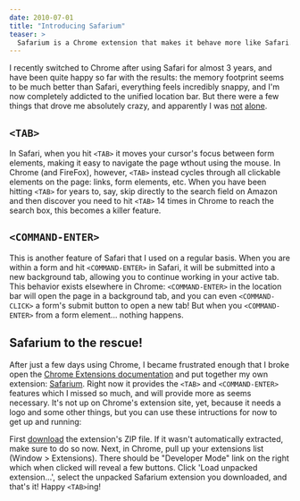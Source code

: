 ```yaml
---
date: 2010-07-01
title: "Introducing Safarium"
teaser: >
  Safarium is a Chrome extension that makes it behave more like Safari.
---
```


I recently switched to Chrome after using Safari for almost 3 years, and have been quite happy so far with the results: the memory footprint seems to be much better than Safari, everything feels incredibly snappy, and I'm now completely addicted to the unified location bar. But there were a few things that drove me absolutely crazy, and apparently I was <a href="http://www.google.com/search?q=chrome+tab+form+elements" target="_blank">not</a> <a href="http://www.google.com/search?q=chrome+command+enter" target="_blank">alone</a>.

## `<TAB>`

In Safari, when you hit `<TAB>` it moves your cursor's focus between form elements, making it easy to navigate the page wthout using the mouse. In Chrome (and FireFox), however, `<TAB>` instead cycles through all clickable elements on the page: links, form elements, etc. When you have been hitting `<TAB>` for years to, say, skip directly to the search field on Amazon and then discover you need to hit `<TAB>` 14 times in Chrome to reach the search box, this becomes a killer feature.

## `<COMMAND-ENTER>`

This is another feature of Safari that I used on a regular basis. When you are within a form and hit `<COMMAND-ENTER>` in Safari, it will be submitted into a new background tab, allowing you to continue working in your active tab. This behavior exists elsewhere in Chrome: `<COMMAND-ENTER>` in the location bar will open the page in a background tab, and you can even `<COMMAND-CLICK>` a form's submit button to open a new tab! But when you `<COMMAND-ENTER>` from a form element... nothing happens.

## Safarium to the rescue!

After just a few days using Chrome, I became frustrated enough that I broke open the <a href="http://code.google.com/chrome/extensions/index.html">Chrome Extensions documentation</a> and put together my own extension: <a href="http://github.com/bernerdschaefer/safarium">Safarium</a>. Right now it provides the `<TAB>` and `<COMMAND-ENTER>` features which I missed so much, and will provide more as seems necessary. It's not up on Chrome's extension site, yet, because it needs a logo and some other things, but you can use these intructions for now to get up and running:

First <a href="http://github.com/bernerdschaefer/safarium/zipball/master">download</a> the extension's ZIP file. If it wasn't automatically extracted, make sure to do so now. Next, in Chrome, pull up your extensions list (Window &gt; Extensions). There should be "Developer Mode" link on the right which when clicked will reveal a few buttons. Click 'Load unpacked extension...', select the unpacked Safarium extension you downloaded, and that's it! Happy `<TAB>`ing!

